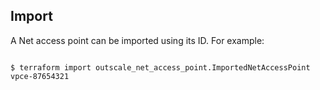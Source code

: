## Import

A Net access point can be imported using its ID. For example:

```console

$ terraform import outscale_net_access_point.ImportedNetAccessPoint vpce-87654321

```